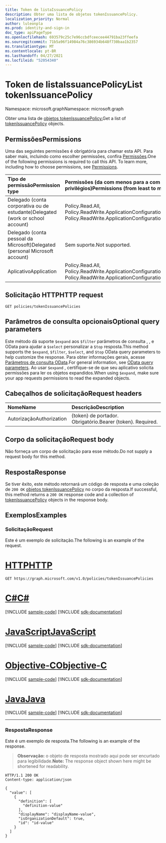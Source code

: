 ```yaml
---
title: Token de listaIssuancePolicy
description: Obter uma lista de objetos tokenIssuancePolicy.
localization_priority: Normal
author: luleonpla
ms.prod: identity-and-sign-in
doc_type: apiPageType
ms.openlocfilehash: 693579c25c7e96ccbdfceecee44791ba23ffeefa
ms.sourcegitcommit: 71b5a96f14984a76c386934b648f730baa1b2357
ms.translationtype: MT
ms.contentlocale: pt-BR
ms.lasthandoff: 04/27/2021
ms.locfileid: "52054340"
---
```

# <a name="list-tokenissuancepolicy"></a><span data-ttu-id="2ba6c-103">Token de listaIssuancePolicy</span><span class="sxs-lookup"><span data-stu-id="2ba6c-103">List tokenIssuancePolicy</span></span>

<span data-ttu-id="2ba6c-104">Namespace: microsoft.graph</span><span class="sxs-lookup"><span data-stu-id="2ba6c-104">Namespace: microsoft.graph</span></span>



<span data-ttu-id="2ba6c-105">Obter uma lista de [objetos tokenIssuancePolicy.](../resources/tokenIssuancePolicy.md)</span><span class="sxs-lookup"><span data-stu-id="2ba6c-105">Get a list of [tokenIssuancePolicy](../resources/tokenIssuancePolicy.md) objects.</span></span>

## <a name="permissions"></a><span data-ttu-id="2ba6c-106">Permissões</span><span class="sxs-lookup"><span data-stu-id="2ba6c-106">Permissions</span></span>

<span data-ttu-id="2ba6c-p101">Uma das seguintes permissões é obrigatória para chamar esta API. Para saber mais, incluindo como escolher permissões, confira [Permissões](/graph/permissions-reference).</span><span class="sxs-lookup"><span data-stu-id="2ba6c-p101">One of the following permissions is required to call this API. To learn more, including how to choose permissions, see [Permissions](/graph/permissions-reference).</span></span>

| <span data-ttu-id="2ba6c-109">Tipo de permissão</span><span class="sxs-lookup"><span data-stu-id="2ba6c-109">Permission type</span></span>                        | <span data-ttu-id="2ba6c-110">Permissões (da com menos para a com mais privilégios)</span><span class="sxs-lookup"><span data-stu-id="2ba6c-110">Permissions (from least to most privileged)</span></span> |
|:---------------------------------------|:--------------------------------------------|
| <span data-ttu-id="2ba6c-111">Delegado (conta corporativa ou de estudante)</span><span class="sxs-lookup"><span data-stu-id="2ba6c-111">Delegated (work or school account)</span></span>     | <span data-ttu-id="2ba6c-112">Policy.Read.All, Policy.ReadWrite.ApplicationConfiguration</span><span class="sxs-lookup"><span data-stu-id="2ba6c-112">Policy.Read.All, Policy.ReadWrite.ApplicationConfiguration</span></span> |
| <span data-ttu-id="2ba6c-113">Delegado (conta pessoal da Microsoft)</span><span class="sxs-lookup"><span data-stu-id="2ba6c-113">Delegated (personal Microsoft account)</span></span> | <span data-ttu-id="2ba6c-114">Sem suporte.</span><span class="sxs-lookup"><span data-stu-id="2ba6c-114">Not supported.</span></span> |
| <span data-ttu-id="2ba6c-115">Aplicativo</span><span class="sxs-lookup"><span data-stu-id="2ba6c-115">Application</span></span>                            | <span data-ttu-id="2ba6c-116">Policy.Read.All, Policy.ReadWrite.ApplicationConfiguration</span><span class="sxs-lookup"><span data-stu-id="2ba6c-116">Policy.Read.All, Policy.ReadWrite.ApplicationConfiguration</span></span> |

## <a name="http-request"></a><span data-ttu-id="2ba6c-117">Solicitação HTTP</span><span class="sxs-lookup"><span data-stu-id="2ba6c-117">HTTP request</span></span>

<!-- { "blockType": "ignored" } -->

```http
GET policies/tokenIssuancePolicies
```

## <a name="optional-query-parameters"></a><span data-ttu-id="2ba6c-118">Parâmetros de consulta opcionais</span><span class="sxs-lookup"><span data-stu-id="2ba6c-118">Optional query parameters</span></span>

<span data-ttu-id="2ba6c-119">Este método dá suporte `$expand` aos `$filter` parâmetros de consulta , , e OData para ajudar a `$select` personalizar a `$top` resposta.</span><span class="sxs-lookup"><span data-stu-id="2ba6c-119">This method supports the `$expand`, `$filter`, `$select`, and `$top` OData query parameters to help customize the response.</span></span> <span data-ttu-id="2ba6c-120">Para obter informações gerais, acesse [Parâmetros de consulta OData](/graph/query-parameters).</span><span class="sxs-lookup"><span data-stu-id="2ba6c-120">For general information, see [OData query parameters](/graph/query-parameters).</span></span> <span data-ttu-id="2ba6c-121">Ao usar `$expand` , certifique-se de que seu aplicativo solicita permissões para ler os objetos expandidos.</span><span class="sxs-lookup"><span data-stu-id="2ba6c-121">When using `$expand`, make sure your app requests permissions to read the expanded objects.</span></span>

## <a name="request-headers"></a><span data-ttu-id="2ba6c-122">Cabeçalhos de solicitação</span><span class="sxs-lookup"><span data-stu-id="2ba6c-122">Request headers</span></span>

| <span data-ttu-id="2ba6c-123">Nome</span><span class="sxs-lookup"><span data-stu-id="2ba6c-123">Name</span></span>      |<span data-ttu-id="2ba6c-124">Descrição</span><span class="sxs-lookup"><span data-stu-id="2ba6c-124">Description</span></span>|
|:----------|:----------|
| <span data-ttu-id="2ba6c-125">Autorização</span><span class="sxs-lookup"><span data-stu-id="2ba6c-125">Authorization</span></span> | <span data-ttu-id="2ba6c-p103">{token} de portador. Obrigatório.</span><span class="sxs-lookup"><span data-stu-id="2ba6c-p103">Bearer {token}. Required.</span></span> |

## <a name="request-body"></a><span data-ttu-id="2ba6c-128">Corpo da solicitação</span><span class="sxs-lookup"><span data-stu-id="2ba6c-128">Request body</span></span>

<span data-ttu-id="2ba6c-129">Não forneça um corpo de solicitação para esse método.</span><span class="sxs-lookup"><span data-stu-id="2ba6c-129">Do not supply a request body for this method.</span></span>

## <a name="response"></a><span data-ttu-id="2ba6c-130">Resposta</span><span class="sxs-lookup"><span data-stu-id="2ba6c-130">Response</span></span>

<span data-ttu-id="2ba6c-131">Se tiver êxito, este método retornará um código de resposta e uma coleção de `200 OK` [objetos tokenIssuancePolicy](../resources/tokenIssuancePolicy.md) no corpo da resposta.</span><span class="sxs-lookup"><span data-stu-id="2ba6c-131">If successful, this method returns a `200 OK` response code and a collection of [tokenIssuancePolicy](../resources/tokenIssuancePolicy.md) objects in the response body.</span></span>

## <a name="examples"></a><span data-ttu-id="2ba6c-132">Exemplos</span><span class="sxs-lookup"><span data-stu-id="2ba6c-132">Examples</span></span>

### <a name="request"></a><span data-ttu-id="2ba6c-133">Solicitação</span><span class="sxs-lookup"><span data-stu-id="2ba6c-133">Request</span></span>

<span data-ttu-id="2ba6c-134">Este é um exemplo de solicitação.</span><span class="sxs-lookup"><span data-stu-id="2ba6c-134">The following is an example of the request.</span></span>


# <a name="http"></a>[<span data-ttu-id="2ba6c-135">HTTP</span><span class="sxs-lookup"><span data-stu-id="2ba6c-135">HTTP</span></span>](#tab/http)
<!-- {
  "blockType": "request",
  "name": "tokenIssuancePolicies"
}-->

```msgraph-interactive
GET https://graph.microsoft.com/v1.0/policies/tokenIssuancePolicies
```
# <a name="c"></a>[<span data-ttu-id="2ba6c-136">C#</span><span class="sxs-lookup"><span data-stu-id="2ba6c-136">C#</span></span>](#tab/csharp)
[!INCLUDE [sample-code](../includes/snippets/csharp/tokenissuancepolicies-csharp-snippets.md)]
[!INCLUDE [sdk-documentation](../includes/snippets/snippets-sdk-documentation-link.md)]

# <a name="javascript"></a>[<span data-ttu-id="2ba6c-137">JavaScript</span><span class="sxs-lookup"><span data-stu-id="2ba6c-137">JavaScript</span></span>](#tab/javascript)
[!INCLUDE [sample-code](../includes/snippets/javascript/tokenissuancepolicies-javascript-snippets.md)]
[!INCLUDE [sdk-documentation](../includes/snippets/snippets-sdk-documentation-link.md)]

# <a name="objective-c"></a>[<span data-ttu-id="2ba6c-138">Objective-C</span><span class="sxs-lookup"><span data-stu-id="2ba6c-138">Objective-C</span></span>](#tab/objc)
[!INCLUDE [sample-code](../includes/snippets/objc/tokenissuancepolicies-objc-snippets.md)]
[!INCLUDE [sdk-documentation](../includes/snippets/snippets-sdk-documentation-link.md)]

# <a name="java"></a>[<span data-ttu-id="2ba6c-139">Java</span><span class="sxs-lookup"><span data-stu-id="2ba6c-139">Java</span></span>](#tab/java)
[!INCLUDE [sample-code](../includes/snippets/java/tokenissuancepolicies-java-snippets.md)]
[!INCLUDE [sdk-documentation](../includes/snippets/snippets-sdk-documentation-link.md)]

---


### <a name="response"></a><span data-ttu-id="2ba6c-140">Resposta</span><span class="sxs-lookup"><span data-stu-id="2ba6c-140">Response</span></span>

<span data-ttu-id="2ba6c-141">Este é um exemplo de resposta.</span><span class="sxs-lookup"><span data-stu-id="2ba6c-141">The following is an example of the response.</span></span>

> <span data-ttu-id="2ba6c-142">**Observação:** o objeto de resposta mostrado aqui pode ser encurtado para legibilidade.</span><span class="sxs-lookup"><span data-stu-id="2ba6c-142">**Note:** The response object shown here might be shortened for readability.</span></span>

<!-- {
  "blockType": "response",
  "truncated": true,
  "@odata.type": "microsoft.graph.tokenIssuancePolicy",
  "isCollection": true
} -->

```http
HTTP/1.1 200 OK
Content-type: application/json

{
  "value": [
    {
      "definition": [
        "definition-value"
      ],
      "displayName": "displayName-value",
      "isOrganizationDefault": true,
      "id": "id-value"
    }
  ]
}
```

<!-- uuid: 16cd6b66-4b1a-43a1-adaf-3a886856ed98
2019-02-04 14:57:30 UTC -->
<!-- {
  "type": "#page.annotation",
  "description": "List tokenIssuancePolicy",
  "keywords": "",
  "section": "documentation",
  "tocPath": ""
}-->

